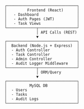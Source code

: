                         ┌───────────────────────────────┐
                        │         Frontend (React)      │
                        │   - Dashboard                 │
                        │   - Auth Pages (JWT)          │
                        │   - Task Views                │
                        └─────────────┬─────────────────┘
                                      │ API Calls (REST)
                                      ▼
                        ┌───────────────────────────────┐
                        │  Backend (Node.js + Express)  │
                        │  - Auth Controller            │
                        │  - Task Controller            │
                        │  - Admin Controller           │
                        │  - Audit Logger Middleware    │
                        └─────────────┬─────────────────┘
                                      │ ORM/Query
                                      ▼
                        ┌───────────────────────────────┐
                        │          MySQL DB             │
                        │  - Users                      │
                        │  - Tasks                      │
                        │  - Audit Logs                 │
                        └───────────────────────────────┘
